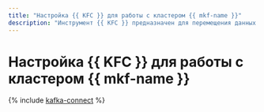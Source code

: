 ```yaml
---
title: "Настройка {{ KFC }} для работы с кластером {{ mkf-name }}"
description: "Инструмент {{ KFC }} предназначен для перемещения данных между {{ KF }} и другими хранилищами данных. По этому руководству вы можете настроить {{ KFC }} для взаимодействия с кластером {{ mkf-name }}."
---
```


# Настройка {{ KFC }} для работы с кластером {{ mkf-name }}

{% include [kafka-connect](../../_tutorials/dataplatform/mkf-kafka-connect.md) %}
